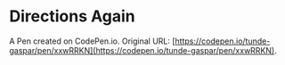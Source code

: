 # Directions Again

A Pen created on CodePen.io. Original URL: [https://codepen.io/tunde-gaspar/pen/xxwRRKN](https://codepen.io/tunde-gaspar/pen/xxwRRKN).


